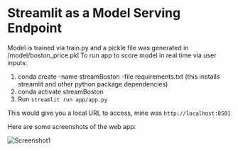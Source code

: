 # Streamlit as a Model Serving Endpoint

Model is trained via train.py and a pickle file was generated in /model/boston_price.pkl 
To run app to score model in real time via user inputs:
 1. conda create -name streamBoston -file requirements.txt (this installs streamlit and other python package dependencies)
 2. conda activate streamBoston
 2. Run `streamlit run app/app.py`
 
 This would give you a local URL to access, mine was `http://localhost:8501`

Here are some screenshots of the web app:

![Screenshot1](https://github.com/gityow/streamlit_app/tree/master/images/screenshot.png?raw=true)
